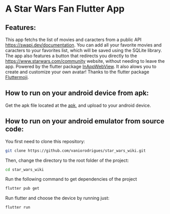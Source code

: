# A Star Wars Fan Flutter App

## Features:
This app fetchs the list of movies and caracters from a public API https://swapi.dev/documentation. You can add all your favorite movies and caracters to your favorites list, which will be saved using the SQLite library.
The app also features a button that redirects you directly to the https://www.starwars.com/community website, without needing to leave the app. Powered by the flutter package [InAppWebView](https://pub.dev/packages/flutter_inappwebview).
It also alows you to create and customize your own avatar! Thanks to the flutter package [Fluttermoji](https://pub.dev/packages/fluttermoji).

## How to run on your android device from apk:
Get the apk file located at the [apk](./apk/app-release.apk), and upload to your android device.

## How to run on your android emulator from source code:
You first need to clone this repository:
```sh
git clone https://github.com/vaniorodrigues/star_wars_wiki.git
```
Then, change the directory to the root folder of the project:
```sh
cd star_wars_wiki
```
Run the following command to get dependencies of the project
```sh
flutter pub get
```
Run flutter and choose the device by running just:
```sh
flutter run
```